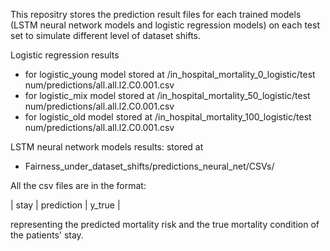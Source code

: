 This repositry stores the prediction result files for each trained models (LSTM neural network models and logistic regression models) on each test set to simulate different level of dataset shifts.

Logistic regression results
- for logistic_young model stored at /in_hospital_mortality_0_logistic/test num/predictions/all.all.l2.C0.001.csv
- for logistic_mix model stored at /in_hospital_mortality_50_logistic/test num/predictions/all.all.l2.C0.001.csv
- for logistic_old model stored at /in_hospital_mortality_100_logistic/test num/predictions/all.all.l2.C0.001.csv

LSTM neural network models results: stored at
- Fairness_under_dataset_shifts/predictions_neural_net/CSVs/


All the csv files are in the format:

| stay | prediction | y_true |

representing the predicted mortality risk and the true mortality condition of the patients' stay. 
